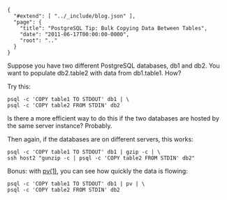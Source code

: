 
    {
      "#extend": [ "../_include/blog.json" ],
      "page": {
        "title": "PostgreSQL Tip: Bulk Copying Data Between Tables",
        "date": "2011-06-17T00:00:00-0000",
        "root": ".."
      }
    }

Suppose you have two different PostgreSQL databases, db1 and db2. You want to populate db2.table2 with data from db1.table1. How?

Try this:

    psql -c 'COPY table1 TO STDOUT' db1 | \
    psql -c 'COPY table2 FROM STDIN' db2

Is there a more efficient way to do this if the two databases are hosted by the same server instance? Probably.

Then again, if the databases are on different servers, this works:

    psql -c 'COPY table1 TO STDOUT' db1 | gzip -c | \
    ssh host2 "gunzip -c | psql -c 'COPY table2 FROM STDIN' db2"

Bonus: with [pv(1)](http://www.ivarch.com/programs/pv.shtml), you can see how quickly the data is flowing:

    psql -c 'COPY table1 TO STDOUT' db1 | pv | \
    psql -c 'COPY table2 FROM STDIN' db2

